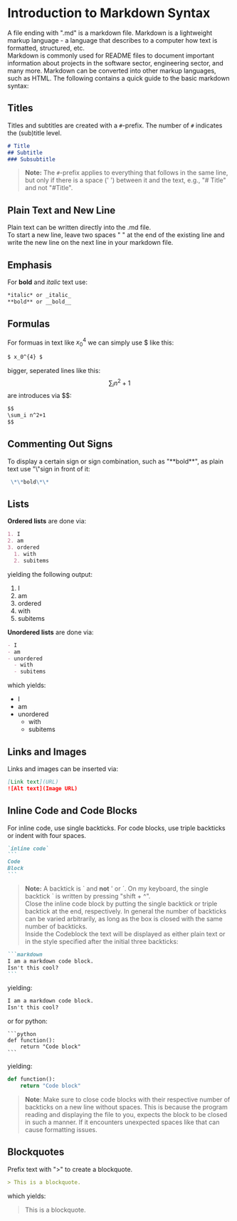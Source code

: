 # Introduction to Markdown Syntax

A file ending with ".md" is a markdown file. Markdown is a lightweight markup language - a language that describes to a computer how text is formatted, structured, etc.  
Markdown is commonly used for README files to document important information about projects in the software sector, engineering sector, and many more. Markdown can be converted into other markup languages, such as HTML. 
The following contains a quick guide to the basic markdown syntax:

## Titles

Titles and subtitles are created with a `#`-prefix. The number of `#` indicates the (sub)title level.

```markdown
# Title
## Subtitle
### Subsubtitle
```
> **Note:** The `#`-prefix applies to everything that follows in the same line, but only if there is a space (' ') between it and the text, e.g., "# Title" and not "#Title".

## Plain Text and New Line

Plain text can be written directly into the .md file.  
To start a new line, leave two spaces "  " at the end of the existing line and write the new line on the next line in your markdown file.

## Emphasis

For **bold** and *italic* text use:  

```markdown
*italic* or _italic_
**bold** or __bold__
```

## Formulas
For formuas in text like $x_0^{4}$ we can simply use \$ like this:
```markdown
$ x_0^{4} $
```
bigger, seperated lines like this:
$$
\sum_i n^2+1
$$
are introduces via \$\$:
```markdown
$$
\sum_i n^2+1
$$
```

## Commenting Out Signs
To display a certain sign or sign combination, such as "\*\*bold\*\*", as plain text use "\\"sign in front of it:
```markdown
 \*\*bold\*\*
```

## Lists
**Ordered lists** are done via:  
```markdown
1. I
2. am
3. ordered
  1. with
  2. subitems
```
yielding the following output:  
1. I
2. am
3. ordered
  1. with
  2. subitems

**Unordered lists** are done via:  
```markdown
- I
- am
- unordered
  - with
  - subitems
```
which yields:  
- I
- am
- unordered
  - with
  - subitems
 
## Links and Images

Links and images can be inserted via:  
```markdown
[Link text](URL)
![Alt text](Image URL)
```

## Inline Code and Code Blocks

For inline code, use single backticks. For code blocks, use triple backticks or indent with four spaces.  
`````markdown
`inline code`
```
Code
Block
```
`````
> **Note:** A backtick is \` and **not** ' or ´. On my keyboard, the single backtick \` is written by pressing "shift + ^".  
Close the inline code block by putting the single backtick or triple backtick at the end, respectively. In general the number of backticks can be varied arbitrarily, as long as the box is closed with the same number of backticks.  
Inside the Codeblock the text will be displayed as either plain text or in the style specified after the initial three backticks:
````markdown
```markdown
I am a markdown code block.
Isn't this cool?
```
````
yielding:
```markdown
I am a markdown code block.
Isn't this cool?
```

or for python:
`````
```python
def function():
    return "Code block"
```
`````
yielding:
```python
def function():
    return "Code block"
```
> **Note**: Make sure to close code blocks with their respective number of backticks on a new line without spaces. This is because the program reading and displaying the file to you, expects the block to be closed in such a manner. If it encounters unexpected spaces like that can cause formatting issues.

## Blockquotes

Prefix text with ">" to create a blockquote.
```markdown
> This is a blockquote.
```
which yields:
> This is a blockquote.



